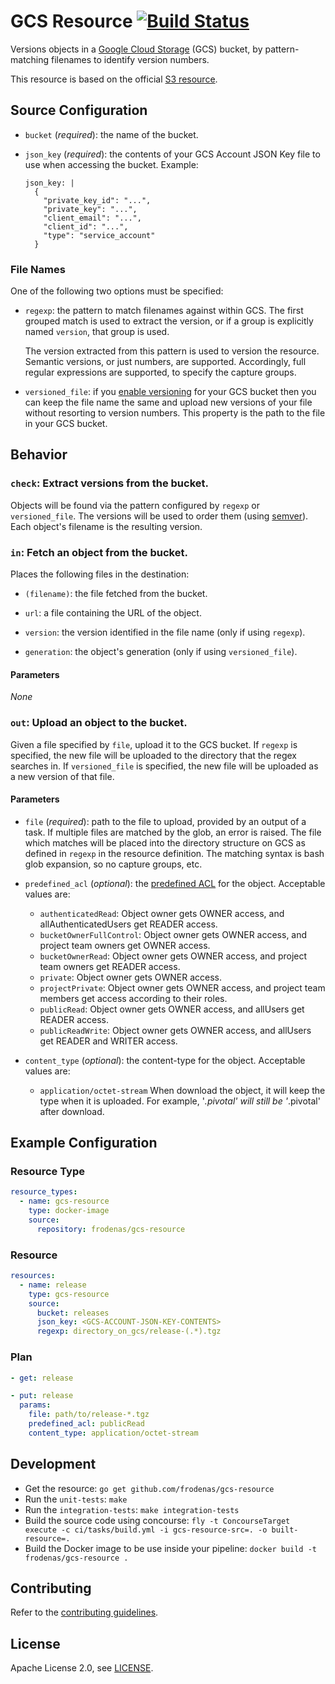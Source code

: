 # GCS Resource [![Build Status](https://travis-ci.org/frodenas/gcs-resource.png)](https://travis-ci.org/frodenas/gcs-resource)

Versions objects in a [Google Cloud Storage][gcs] (GCS) bucket, by pattern-matching filenames to identify version numbers.

This resource is based on the official [S3 resource][s3-resource].

## Source Configuration

* `bucket` (*required*): the name of the bucket.

* `json_key` (*required*): the contents of your GCS Account JSON Key file to use when accessing the bucket. Example:
  ```
  json_key: |
    {
      "private_key_id": "...",
      "private_key": "...",
      "client_email": "...",
      "client_id": "...",
      "type": "service_account"
    }
  ```

### File Names

One of the following two options must be specified:

* `regexp`: the pattern to match filenames against within GCS. The first grouped match is used to extract the version, or if a group is explicitly named `version`, that group is used.

  The version extracted from this pattern is used to version the resource. Semantic versions, or just numbers, are supported. Accordingly, full regular expressions are supported, to specify the capture groups.

* `versioned_file`: if you [enable versioning][gsc-versioning] for your GCS bucket then you can keep the file name the same and upload new versions of your file without resorting to version numbers. This property is the path to the file in your GCS bucket.

## Behavior

### `check`: Extract versions from the bucket.

Objects will be found via the pattern configured by `regexp` or `versioned_file`. The versions will be used to order them (using [semver][semver]). Each object's filename is the resulting version.

### `in`: Fetch an object from the bucket.

Places the following files in the destination:

* `(filename)`: the file fetched from the bucket.

* `url`: a file containing the URL of the object.

* `version`: the version identified in the file name (only if using `regexp`).

* `generation`: the object's generation (only if using `versioned_file`).

#### Parameters

*None*

### `out`: Upload an object to the bucket.

Given a file specified by `file`, upload it to the GCS bucket. If `regexp` is
specified, the new file will be uploaded to the directory that the regex
searches in. If `versioned_file` is specified, the new file will be uploaded as
a new version of that file.

#### Parameters

* `file` (*required*): path to the file to upload, provided by an output of a
  task. If multiple files are matched by the glob, an error is raised. The file which matches will be placed into the directory structure on GCS as defined in `regexp` in the resource definition. The matching syntax is bash glob expansion, so no capture groups, etc.

* `predefined_acl` (*optional*): the [predefined ACL][gcs-acls] for the object. Acceptable values are:
  - `authenticatedRead`: Object owner gets OWNER access, and allAuthenticatedUsers get READER access.
  - `bucketOwnerFullControl`: Object owner gets OWNER access, and project team owners get OWNER access.
  - `bucketOwnerRead`: Object owner gets OWNER access, and project team owners get READER access.
  - `private`: Object owner gets OWNER access.
  - `projectPrivate`: Object owner gets OWNER access, and project team members get access according to their roles.
  - `publicRead`: Object owner gets OWNER access, and allUsers get READER access.
  - `publicReadWrite`: Object owner gets OWNER access, and allUsers get READER and WRITER access.

* `content_type` (*optional*): the content-type for the object. Acceptable values are:
  - `application/octet-stream` When download the object, it will keep the type when it is uploaded. For example, '*.pivotal' will still be '*.pivotal' after download.

## Example Configuration

### Resource Type

```yaml
resource_types:
  - name: gcs-resource
    type: docker-image
    source:
      repository: frodenas/gcs-resource
```

### Resource

``` yaml
resources:
  - name: release
    type: gcs-resource
    source:
      bucket: releases
      json_key: <GCS-ACCOUNT-JSON-KEY-CONTENTS>
      regexp: directory_on_gcs/release-(.*).tgz
```

### Plan

``` yaml
- get: release
```

``` yaml
- put: release
  params:
    file: path/to/release-*.tgz
    predefined_acl: publicRead
    content_type: application/octet-stream
```

## Development

* Get the resource: `go get github.com/frodenas/gcs-resource`
* Run the `unit-tests`: `make`
* Run the `integration-tests`: `make integration-tests`
* Build the source code using concourse: `fly -t ConcourseTarget execute -c ci/tasks/build.yml -i gcs-resource-src=. -o built-resource=.`
* Build  the Docker image to be use inside your pipeline: `docker build -t frodenas/gcs-resource .`

## Contributing

Refer to the [contributing guidelines][contributing].

## License

Apache License 2.0, see [LICENSE][license].

[contributing]: https://github.com/frodenas/gcs-resource/blob/master/CONTRIBUTING.md
[gcs]: https://cloud.google.com/storage/
[gcs-acls]: https://cloud.google.com/storage/docs/access-control/lists#predefined-acl
[gsc-versioning]: https://cloud.google.com/storage/docs/object-versioning#_Enabling
[license]: https://github.com/frodenas/gcs-resource/blob/master/LICENSE
[s3-resource]: https://github.com/concourse/s3-resource
[semver]: http://semver.org/